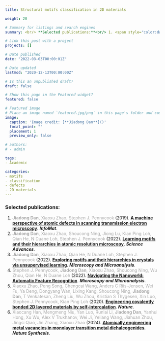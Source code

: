 ```yaml
---
title: Structural motifs classification in 2D materials

weight: 20

# Summary for listings and search engines
summary: <br/> **Selected publications:**<br/> 1. <span style="color:darkgray">**Jiadong Dan**, Xiaoxu Zhao, Stephen J. Pennycook</span> (2019). [**A machine perspective of atomic defects in scanning transmission electron microscopy**](../../publication/dan-2019-review/). ***InfoMat***. <br/> 2. <span style="color:darkgray">**Jiadong Dan**, Xiaoxu Zhao, Shoucong Ning, Jiong Lu, Kian Ping Loh, Qian He, N Duane Loh, Stephen J. Pennycook</span> (2022). [**Learning motifs and their hierarchies in atomic resolution microscopy**](../../publication/dan-2022-motif/). ***Science Advances***. <br/> 3. <span style="color:darkgray">**Jiadong Dan**, Xiaoxu Zhao, Qian He, N Duane Loh, Stephen J. Pennycook</span> (2022). [**Exploring motifs and their hierarchies in crystals via unsupervised learning**](../../publication/dan-2022-motif-mm/). ***Microscopy and Microanalysis***. <br/> 4. <span style="color:darkgray">Stephen J. Pennycook, **Jiadong Dan**, Xiaoxu Zhao, Shoucong Ning, Wu Zhou, Qian He, N Duane Loh</span> (2022). [**Navigating the Nanoworld:Automatic Feature Recognition**](../../publication/pennycook-2022-mm/). ***Microscopy and Microanalysis***. <br/> 5. <span style="color:darkgray">Xiaoxu Zhao, Peng Song, Chengcai Wang, Anders C Riis-Jensen, Wei Fu, Ya Deng, Dongyang Wan, Lixing Kang, Shoucong Ning, **Jiadong Dan**, T Venkatesan, Zheng Liu, Wu Zhou, Kristian S Thygesen, Xin Luo, Stephen J. Pennycook, Kian Ping Loh</span> (2020). [**Engineering covalently bonded 2D layered materials by self-intercalation**](../../publication/zhao-2020-nature/). ***Nature***. <br/> 6. <span style="color:darkgray">Xiaocang Han, Mengmeng Niu, Yan Luo, Runlai Li, **Jiadong Dan**, Yanhui Hong, Xu Wu, Alex V Trukhanov, Wei Ji, Yeliang Wang, Jiahuan Zhou, Jingsi Qiao, Jin Zhang, Xiaoxu Zhao</span> (2024). [**Atomically engineering metal vacancies in monolayer transition metal dichalcogenides**](../../publication/han-2024-nature-synthesis/). ***Nature Synthesis***. <br/>

# Link this post with a project
projects: []

# Date published
date: "2022-08-03T00:00:01Z"

# Date updated
lastmod: "2020-12-13T00:00:00Z"

# Is this an unpublished draft?
draft: false

# Show this page in the Featured widget?
featured: false

# Featured image
# Place an image named `featured.jpg/png` in this page's folder and customize its options here.
image:
  caption: 'Image credit: [**Jiadong Dan**]()'
  focal_point: ""
  placement: 1
  preview_only: false

# authors:
# - admin

tags:
- Academic

categories:
- motifs
- classification
- defects
- 2D materials
---
```


### Selected publications:
1. <span style="color:darkgray">**Jiadong Dan**, Xiaoxu Zhao, Stephen J. Pennycook</span> (2019). [**A machine perspective of atomic defects in scanning transmission electron microscopy**](../../publication/dan-2019-review/). ***InfoMat***. <br/>
2. <span style="color:darkgray">**Jiadong Dan**, Xiaoxu Zhao, Shoucong Ning, Jiong Lu, Kian Ping Loh, Qian He, N Duane Loh, Stephen J. Pennycook</span> (2022). [**Learning motifs and their hierarchies in atomic resolution microscopy**](../../publication/dan-2022-motif/). ***Science Advances***. <br/>
3. <span style="color:darkgray">**Jiadong Dan**, Xiaoxu Zhao, Qian He, N Duane Loh, Stephen J. Pennycook</span> (2022). [**Exploring motifs and their hierarchies in crystals via unsupervised learning**](../../publication/dan-2022-motif-mm/). ***Microscopy and Microanalysis***. <br/>
4. <span style="color:darkgray">Stephen J. Pennycook, **Jiadong Dan**, Xiaoxu Zhao, Shoucong Ning, Wu Zhou, Qian He, N Duane Loh</span> (2022). [**Navigating the Nanoworld: Automatic Feature Recognition**](../../publication/pennycook-2022-mm/). ***Microscopy and Microanalysis***. <br/>
5. <span style="color:darkgray">Xiaoxu Zhao, Peng Song, Chengcai Wang, Anders C Riis-Jensen, Wei Fu, Ya Deng, Dongyang Wan, Lixing Kang, Shoucong Ning, **Jiadong Dan**, T Venkatesan, Zheng Liu, Wu Zhou, Kristian S Thygesen, Xin Luo, Stephen J. Pennycook, Kian Ping Loh</span> (2020). [**Engineering covalently bonded 2D layered materials by self-intercalation**](../../publication/zhao-2020-nature/). ***Nature***. <br/>
6. <span style="color:darkgray">Xiaocang Han, Mengmeng Niu, Yan Luo, Runlai Li, **Jiadong Dan**, Yanhui Hong, Xu Wu, Alex V Trukhanov, Wei Ji, Yeliang Wang, Jiahuan Zhou, Jingsi Qiao, Jin Zhang, Xiaoxu Zhao</span> (2024). [**Atomically engineering metal vacancies in monolayer transition metal dichalcogenides**](../../publication/han-2024-nature-synthesis/). ***Nature Synthesis***. <br/>
